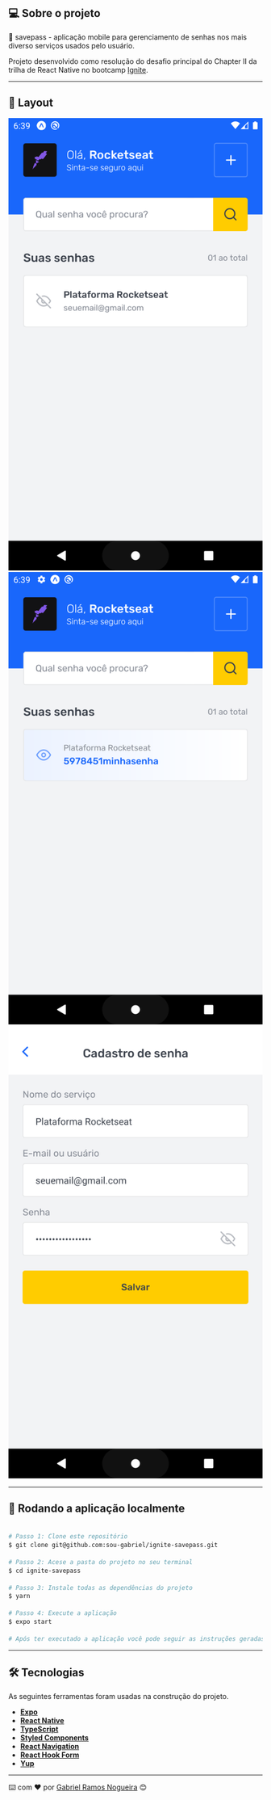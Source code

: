 ## 💻 Sobre o projeto

🔑 savepass - aplicação mobile para gerenciamento de senhas nos mais diverso serviços usados pelo usuário.

Projeto desenvolvido como resolução do desafio principal do Chapter II da trilha de React Native no bootcamp [Ignite](https://www.rocketseat.com.br/ignite).

--- 

## 🎨 Layout

<div align="center">
  <div>
    <span>
      <img alt="Tela inicial da aplicação com as informações sensíveis de login ocultas nos itens da listagem de serviços" title="#gofinances" src=".github/preview-1.png" />
    <span>
    <span>
      <img alt="Tela inicial da aplicação com as informações sensíveis de login expostas nos items da ligem de serviços" title="#gofinances" src=".github/preview-2.png" />
    </span>
  </div>
  <div>
    <span>
      <img alt="Tela de cadastro de senha" title="#gofinances" src=".github/preview-3.png" />
    </span>
  </div>
</div>

--- 

## 🧭 Rodando a aplicação localmente

```bash

# Passo 1: Clone este repositório
$ git clone git@github.com:sou-gabriel/ignite-savepass.git

# Passo 2: Acese a pasta do projeto no seu terminal
$ cd ignite-savepass

# Passo 3: Instale todas as dependências do projeto
$ yarn

# Passo 4: Execute a aplicação
$ expo start

# Após ter executado a aplicação você pode seguir as instruções geradas pelo próprio Expo no seu terminal para rodar a aplicação no seu emulador ou dispositivo físico.
```

---

## 🛠 Tecnologias

As seguintes ferramentas foram usadas na construção do projeto.

-   **[Expo](https://expo.dev/)**
-   **[React Native](https://reactnative.dev/)**
-   **[TypeScript](https://www.typescriptlang.org/)**
-   **[Styled Components](https://styled-components.com/)**
-   **[React Navigation](https://reactnavigation.org/)**
-   **[React Hook Form](https://react-hook-form.com/)**
-   **[Yup](https://github.com/jquense/yup)**

---

⌨️ com ❤️ por [Gabriel Ramos Nogueira](https://www.linkedin.com/in/sou-gabriel/) 😊